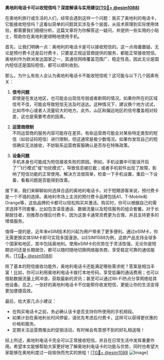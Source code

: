 **奥地利电话卡可以收短信吗？深度解读与实用建议[[TG💪+ @esim1088](https://t.me/s/esim1088)]**

在奥地利旅行或生活的人们，经常会遇到这样一个问题：我买了奥地利的电话卡，它能接收短信吗？这看似简单的问题其实涉及多个层面，从技术原理到实际使用体验，都需要我们细细分析。这篇文章将为你解答这一疑问，并提供一些实用的小贴士，帮助你在奥地利更顺畅地使用手机。

首先，让我们明确一点：奥地利的电话卡是可以接收短信的。这一点毋庸置疑。无论是预付费卡还是后付费卡，只要是正规运营商提供的服务，都能正常接收短信。奥地利作为欧洲发达国家之一，其通信网络覆盖范围广、稳定性高，因此无论是国内短信还是国际短信，都可以顺利收到。

那么，为什么有些人会认为奥地利电话卡不能收短信呢？这可能与以下几个因素有关：

1. **信号问题**  
   即使是在发达地区，也可能会出现信号弱或者断网的情况。如果你所在的区域信号不佳，可能会导致短信无法及时送达。这种情况下，建议换个地方试试，比如市中心或者人流量较大的地方。此外，山区和偏远地区的信号覆盖相对较差，这也是需要考虑的因素。

2. **运营商限制**  
   不同运营商的服务内容可能存在差异。有些运营商可能会对某些特定类型的短信（如验证码短信）进行限制，但这通常是极少数情况。如果你发现自己的短信确实无法接收，不妨联系运营商客服确认是否存在特殊政策。

3. **设备问题**  
   手机本身也可能成为短信接收失败的原因。例如，手机设置中可能误开启了“飞行模式”或“勿扰模式”，导致信息被拦截；或者手机软件出现了故障，影响了短信功能的正常使用。解决方法很简单，检查一下手机设置，重启一下设备，看看问题是否能得到改善。

接下来，我们来聊聊如何选择合适的奥地利电话卡。对于短期游客来说，预付费卡是一个不错的选择。奥地利市场上主流的预付费卡品牌包括A1、T-Mobile和Orange等，这些品牌的卡都可以轻松购买并激活。购买时，你可以根据自己的需求选择不同套餐，比如包含语音通话、数据流量以及短信服务的组合套餐。对于长期居住者，则推荐办理后付费卡，因为这类卡通常资费更为合理，并且支持更多的增值服务。

值得一提的是，近年来eSIM技术的兴起为用户带来了更多便利。通过eSIM卡，你无需更换实体SIM卡即可实现多国漫游。以ESIM1088为例，这款产品支持全球多个国家和地区，其中包括奥地利。使用eSIM卡的优势在于灵活性强，无论你是短期访问还是长期居住，都可以随时随地切换网络服务商，享受稳定可靠的通信服务。[[TG💪+ @esim1088](https://t.me/s/esim1088)]

除了基本的短信接收功能外，奥地利电话卡还能满足哪些需求呢？答案是相当丰富！比如，你可以利用奥地利电话卡拨打本地号码，享受低廉的通话费用；也可以借助数据流量上网冲浪，获取最新的资讯；甚至可以通过Wi-Fi热点分享网络给其他设备。总之，一张好的奥地利电话卡不仅能帮你收发短信，更能让你的生活变得更加便捷高效。

最后，给大家几点小建议：
- 在购买电话卡之前，务必确认该卡是否支持你所使用的手机频段。
- 如果计划在奥地利长时间停留，请优先考虑后付费卡，这样可以获得更优惠的价格和服务。
- 定期关注运营商推出的促销活动，有时候会有意想不到的好礼相送哦！

综上所述，奥地利电话卡完全可以正常接收短信，并且在日常生活中发挥重要作用。希望本文能够帮助大家更好地了解奥地利电话卡的功能与优势，同时也希望大家能够在奥地利度过一段愉快而充实的旅程！[[TG💪+ @esim1088](https://t.me/s/esim1088) ![Image](https://i.postimg.cc/4NQfJmqS/Snipaste-2025-05-13-00-14-12.png)]